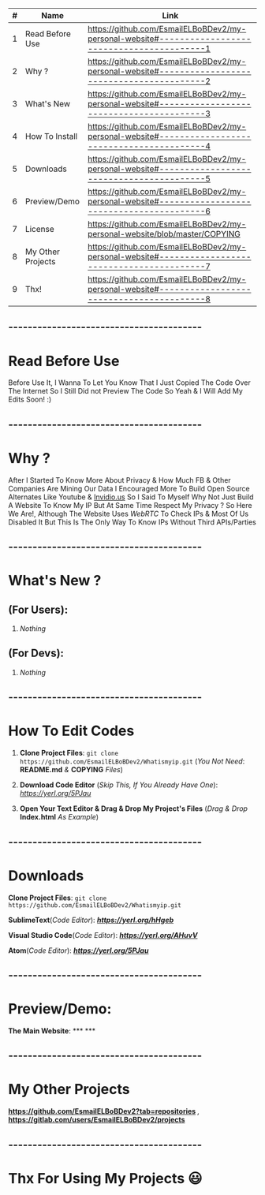 | #  | Name | Link |
| ------------- | ------------- | ------------- |
| 1  | Read Before Use  | https://github.com/EsmailELBoBDev2/my-personal-website#-----------------------------------------1  |
| 2  | Why ?  | https://github.com/EsmailELBoBDev2/my-personal-website#-----------------------------------------2  |
| 3  | What's New  | https://github.com/EsmailELBoBDev2/my-personal-website#-----------------------------------------3  |
| 4  | How To Install| https://github.com/EsmailELBoBDev2/my-personal-website#-----------------------------------------4  |
| 5  | Downloads  | https://github.com/EsmailELBoBDev2/my-personal-website#-----------------------------------------5  |
| 6  | Preview/Demo  | https://github.com/EsmailELBoBDev2/my-personal-website#-----------------------------------------6  |
| 7  | License  | https://github.com/EsmailELBoBDev2/my-personal-website/blob/master/COPYING |
| 8  | My Other Projects  | https://github.com/EsmailELBoBDev2/my-personal-website#-----------------------------------------7  |
| 9  | Thx!  | https://github.com/EsmailELBoBDev2/my-personal-website#-----------------------------------------8  |
## ----------------------------------------
# Read Before Use
Before Use It, I Wanna To Let You Know That I Just Copied The Code Over The Internet So I Still Did not Preview The Code So Yeah & I Will Add My Edits Soon! :)
## ----------------------------------------
# Why ?
After I Started To Know More About Privacy & How Much FB & Other Companies Are Mining Our Data I Encouraged More To Build Open Source Alternates Like Youtube & [Invidio.us](https://github.com/omarroth/invidious) 
So I Said To Myself Why Not Just Build A Website To Know My IP But At Same Time Respect My Privacy ? So Here We Are!, 
Although The Website Uses *WebRTC* To Check IPs & Most Of Us Disabled It But This Is The Only Way To Know IPs Without Third APIs/Parties
## ----------------------------------------
# What's New ?                      
## (For Users): 
1. *Nothing*
## (For Devs): 
1. *Nothing*
## ----------------------------------------
# How To Edit Codes
1. **Clone Project Files**: `git clone https://github.com/EsmailELBoBDev2/Whatismyip.git` (*You Not Need*: **README.md** *&* **COPYING** *Files*)

2. **Download Code Editor** (*Skip This, If You Already Have One*): *https://yerl.org/5PJau*

3. **Open Your Text Editor & Drag & Drop My Project's Files** (*Drag & Drop* **Index.html** *As Example*)
## ----------------------------------------
# Downloads
**Clone Project Files**: `git clone https://github.com/EsmailELBoBDev2/Whatismyip.git`

**SublimeText**(*Code Editor*): ***https://yerl.org/hHgeb***

**Visual Studio Code**(*Code Editor*): ***https://yerl.org/AHuvV***

**Atom**(*Code Editor*): ***https://yerl.org/5PJau***
## ----------------------------------------
# Preview/Demo:
**The Main Website**: *** ***
## ----------------------------------------
# My Other Projects
**https://github.com/EsmailELBoBDev2?tab=repositories** *,* **https://gitlab.com/users/EsmailELBoBDev2/projects**
## ----------------------------------------
# Thx For Using My Projects :smiley:

